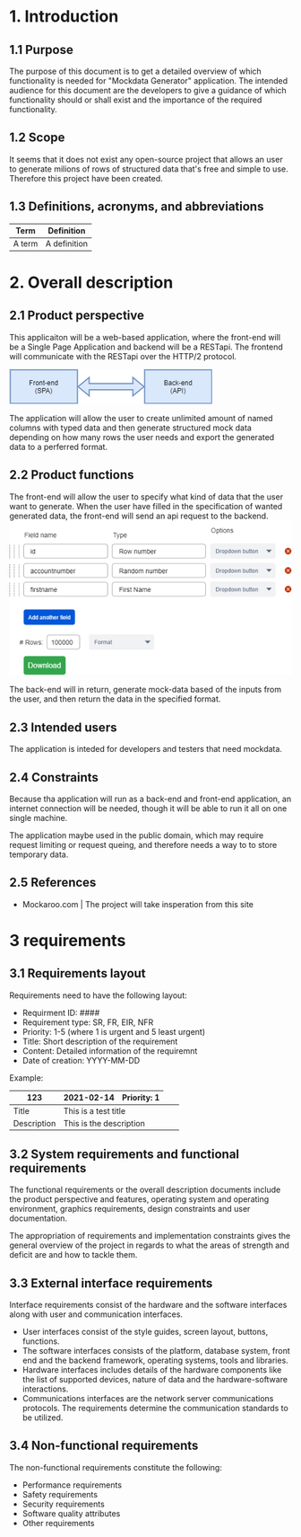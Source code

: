 # 1. Introduction

## 1.1 Purpose
The purpose of this document is to get a detailed overview of which functionality is needed for "Mockdata Generator" application. The intended audience for this document are the developers to give a guidance of which functionality should or shall exist and the importance of the required functionality.

## 1.2 Scope
It seems that it does not exist any open-source project that allows an user to generate milions of rows of structured data that's free and simple to use. Therefore this project have been created.

## 1.3 Definitions, acronyms, and abbreviations

| Term | Definition |
| ---- | ---------- |
| A term | A definition |

# 2. Overall description

## 2.1 Product perspective
This applicaiton will be a web-based application, where the front-end will be a Single Page Application and backend will be a RESTapi. The frontend will communicate with the RESTapi over the HTTP/2 protocol.

![Image how the frontend and backend are dependent of eachother](./images/block_diagram.png)

The application will allow the user to create unlimited amount of named columns with typed data and then generate structured mock data depending on how many rows the user needs and export the generated data to a perferred format.
## 2.2 Product functions
The front-end will allow the user to specify what kind of data that the user want to generate. When the user have filled in the specification of wanted generated data, the front-end will send an api request to the backend.
![An wireframe image of proposed layout](./images/wireframe.png)

The back-end will in return, generate mock-data based of the inputs from the user, and then return the data in the specified format.
## 2.3 Intended users
The application is inteded for developers and testers that need mockdata.
## 2.4 Constraints
Because tha application will run as a back-end and front-end application, an internet connection will be needed, though it will be able to run it all on one single machine.

The application maybe used in the public domain, which may require request limiting or request queing, and therefore needs a way to to store temporary data.
## 2.5 References 
- Mockaroo.com | The project will take insperation from this site

# 3 requirements

## 3.1 Requirements layout
Requirements need to have the following layout:
- Requirment ID: ####
- Requirement type: SR, FR, EIR, NFR
- Priority: 1-5 (where 1 is urgent and 5 least urgent)
- Title: Short description of the requirement
- Content: Detailed information of the requiremnt
- Date of creation: YYYY-MM-DD

Example:

| 123 | 2021-02-14 | Priority: 1 | 
| --- | ---------- | ----------- |
| Title <td colspan=2> This is a test title
| Description <td colspan=2> This is the description

## 3.2 System requirements and functional requirements

The functional requirements or the overall description documents include the product perspective and features, operating system and operating environment, graphics requirements, design constraints and user documentation.

The appropriation of requirements and implementation constraints gives the general overview of the project in regards to what the areas of strength and deficit are and how to tackle them.

## 3.3 External interface requirements
Interface requirements consist of the hardware and the software interfaces along with user and communication interfaces.

- User interfaces consist of the style guides, screen layout, buttons, functions.
- The software interfaces consists of the platform, database system, front end and the backend framework, operating systems, tools and libraries.
- Hardware interfaces includes details of the hardware components like the list of supported devices, nature of data and the hardware-software interactions.
- Communications interfaces are the network server communications protocols. The requirements determine the communication standards to be utilized.

## 3.4 Non-functional requirements
The non-functional requirements constitute the following:

- Performance requirements
- Safety requirements
- Security requirements
- Software quality attributes
- Other requirements
